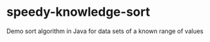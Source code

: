 speedy-knowledge-sort
=====================

Demo sort algorithm in Java for data sets of a known range of values
